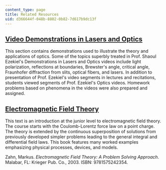 ```yaml
---
content_type: page
title: Related Resources
uid: d366644f-048b-8802-0b82-7d617b9dc13f
---
```


[Video Demonstrations in Lasers and Optics](/courses/res-6-006-video-demonstrations-in-lasers-and-optics-spring-2008)
-----------------------------------------------------------------------------------------------------------------------

This section contains demonstrations used to illustrate the theory and applications of optics. Some of the topics superbly treated in Prof. Shaoul Ezekiel's Demonstrations in Lasers and Optics videos include light polarization, reflections at boundaries, Brewster's angle, critical angle, Fraunhofer diffraction from slits, optical fibers, and lasers. In addition to presentation of Prof. Ezekiel's video segments in lectures and recitations, students viewed segments of Prof. Ezekiel's Optics videos. Homework problems based on phenomena in the videos were also prepared and assigned.

[Electromagnetic Field Theory](/courses/res-6-002-electromagnetic-field-theory-a-problem-solving-approach-spring-2008)
------------------------------------------------------------------------------------------------------------------------

This text is an introduction at the junior level to electromagnetic field theory. The course starts with the Coulomb-Lorentz force law on a point charge. The theory is extended by the continuous superposition of solutions from previously developed simpler problems leading to the general integral and differential field laws. This book features many worked examples emphasizing physical processes, devices, and models.

Zahn, Markus. _Electromagnetic Field Theory: A Problem Solving Approach_. Malabar, FL: Krieger Pub. Co., 2003. ISBN: 9781575242354.